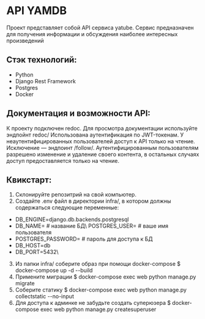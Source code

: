# API YAMDB
Проект представляет собой API сервиса yatube.
Сервис предназначен для получения информации и обсуждения наиболее интересных произведений

## Стэк технологий:
- Python
- Django Rest Framework
- Postgres
- Docker

## Документация и возможности API:
К проекту подключен redoc. Для просмотра документации используйте эндпойнт redoc/
Использована аутентификация по JWT-токенам.
У неаутентифицированных пользователей доступ к API только на чтение. Исключение — эндпоинт /follow/.
Аутентифицированным пользователям разрешено изменение и удаление своего контента, в остальных случаях доступ предоставляется только на чтение.

## Квикстарт:
1) Склонируйте репозитрий на свой компьютер.
2) Создайте .env файл в директории infra/, в котором должны содержаться следующие переменные:
- DB_ENGINE=django.db.backends.postgresql
- DB_NAME= # название БД\ POSTGRES_USER= # ваше имя пользователя
- POSTGRES_PASSWORD= # пароль для доступа к БД
- DB_HOST=db
- DB_PORT=5432\
3) Из папки infra/ соберите образ при помощи docker-compose $ docker-compose up -d --build
4) Примените миграции $ docker-compose exec web python manage.py migrate
5) Соберите статику $ docker-compose exec web python manage.py collectstatic --no-input
6) Для доступа к админке не забудьте создать суперюзера $ docker-compose exec web python manage.py createsuperuser

